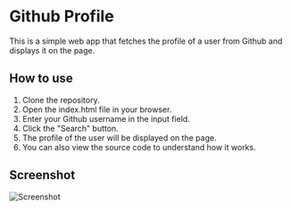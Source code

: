 # Github Profile

This is a simple web app that fetches the profile of a user from Github and displays it on the page.

## How to use

1. Clone the repository.
2. Open the index.html file in your browser.
3. Enter your Github username in the input field.
4. Click the "Search" button.
5. The profile of the user will be displayed on the page.
6. You can also view the source code to understand how it works.                                                                                                                                                                                                                                                                                                                                                                                                                                                                                                                                                                                                                                                                                                                                                                                                                                                                                                                                                                                                                                                                                                                                                                                                                                                                                                                                                                                                                                                                                                                                                                                                                                                                                                                                                                                                                                                                                                                                                         
## Screenshot
![Screenshot](screenshot.png)
